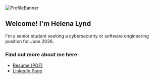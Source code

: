 
![ProfileBanner](https://user-images.githubusercontent.com/114961330/193895174-0d110c3b-b386-47ae-92b0-8d5303072f8d.png)

## Welcome! I'm Helena Lynd<br>

I'm a senior student seeking a cybersecurity or software engineering position for June 2026.

### Find out more about me here:
- [Resume (PDF)](https://github.com/Helena-Lynd/Helena-Lynd/blob/main/Resume%20Helena%20Lynd.pdf)
- [LinkedIn Page](https://www.linkedin.com/in/helena-lynd/)
